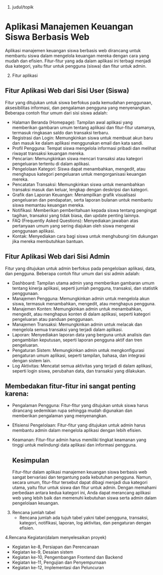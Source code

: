 1. judul/topik
# Aplikasi Manajemen Keuangan Siswa Berbasis Web
Aplikasi manajemen keuangan siswa berbasis web dirancang untuk membantu siswa dalam mengelola keuangan mereka dengan cara yang mudah dan efisien. Fitur-fitur yang ada dalam aplikasi ini terbagi menjadi dua kategori, yaitu fitur untuk pengguna (siswa) dan fitur untuk admin.

2. Fitur aplikasi
## Fitur Aplikasi Web dari Sisi User (Siswa)
Fitur yang ditujukan untuk siswa berfokus pada kemudahan penggunaan, aksesibilitas informasi, dan pengalaman pengguna yang menyenangkan. Beberapa contoh fitur umum dari sisi siswa adalah:

- Halaman Beranda (Homepage): Tampilan awal aplikasi yang memberikan gambaran umum tentang aplikasi dan fitur-fitur utamanya, termasuk ringkasan saldo dan transaksi terbaru.
- Registrasi dan Login: Memungkinkan siswa untuk membuat akun baru dan masuk ke dalam aplikasi menggunakan email dan kata sandi.
- Profil Pengguna: Tempat siswa mengelola informasi pribadi dan melihat riwayat transaksi keuangan mereka.
- Pencarian: Memungkinkan siswa mencari transaksi atau kategori pengeluaran tertentu di dalam aplikasi.
- Pengelolaan Kategori: Siswa dapat menambahkan, mengedit, atau menghapus kategori pengeluaran untuk mengorganisasi keuangan mereka.
- Pencatatan Transaksi: Memungkinkan siswa untuk menambahkan transaksi masuk dan keluar, lengkap dengan deskripsi dan kategori.
- Grafik dan Laporan Keuangan: Menampilkan grafik visualisasi pengeluaran dan pendapatan, serta laporan bulanan untuk membantu siswa memantau keuangan mereka.
- Notifikasi: Memberikan pemberitahuan kepada siswa tentang pengingat tagihan, transaksi yang tidak biasa, dan update penting lainnya.
- FAQ (Frequently Asked Questions): Menyediakan jawaban atas pertanyaan umum yang sering diajukan oleh siswa mengenai penggunaan aplikasi.
- Kontak: Menyediakan cara bagi siswa untuk menghubungi tim dukungan jika mereka membutuhkan bantuan.

## Fitur Aplikasi Web dari Sisi Admin
Fitur yang ditujukan untuk admin berfokus pada pengelolaan aplikasi, data, dan pengguna. Beberapa contoh fitur umum dari sisi admin adalah:

- Dashboard: Tampilan utama admin yang memberikan gambaran umum tentang kinerja aplikasi, seperti jumlah pengguna, transaksi, dan statistik penggunaan.
- Manajemen Pengguna: Memungkinkan admin untuk mengelola akun siswa, termasuk menambahkan, mengedit, atau menghapus pengguna.
- Manajemen Konten: Memungkinkan admin untuk menambahkan, mengedit, atau menghapus konten di dalam aplikasi, seperti kategori pengeluaran atau panduan penggunaan.
- Manajemen Transaksi: Memungkinkan admin untuk melacak dan mengelola semua transaksi yang terjadi dalam aplikasi.
- Laporan: Menyediakan laporan data yang berguna untuk analisis dan pengambilan keputusan, seperti laporan pengguna aktif dan tren pengeluaran.
- Pengaturan Sistem: Memungkinkan admin untuk mengkonfigurasi pengaturan umum aplikasi, seperti tampilan, bahasa, dan integrasi dengan sistem lain.
- Log Aktivitas: Mencatat semua aktivitas yang terjadi di dalam aplikasi, seperti login siswa, perubahan data, dan transaksi yang dilakukan.

## Membedakan fitur-fitur ini sangat penting karena:

- Pengalaman Pengguna: Fitur-fitur yang ditujukan untuk siswa harus dirancang sedemikian rupa sehingga mudah digunakan dan memberikan pengalaman yang menyenangkan.
- Efisiensi Pengelolaan: Fitur-fitur yang ditujukan untuk admin harus membantu admin dalam mengelola aplikasi dengan lebih efisien.
- Keamanan: Fitur-fitur admin harus memiliki tingkat keamanan yang tinggi untuk melindungi data aplikasi dan informasi pengguna.

  ## Kesimpulan
  Fitur-fitur dalam aplikasi manajemen keuangan siswa berbasis web sangat bervariasi dan tergantung pada kebutuhan pengguna. Namun, secara umum, fitur-fitur tersebut dapat dibagi menjadi dua kategori utama, yaitu fitur untuk siswa dan fitur untuk admin. Dengan memahami perbedaan antara kedua kategori ini, Anda dapat merancang aplikasi web yang lebih baik dan memenuhi kebutuhan siswa serta admin dalam pengelolaan keuangan.
  
3. Rencana jumlah tabel
   - Rencana jumlah ada tujuh tabel yakni tabel pengguna, transaksi, kategori, notifikasi, laporan, log aktivitas, dan pengaturan dengan efisien.

4.Rencana Kegiatan(dalam menyelesaikan proyek)
- Kegiatan ke-8, Persiapan dan Perencanaan
- Kegiatan ke-9, Desaian sistem
- Kegiatan ke-10, Pengembangan Frontend dan Backend
- Kegiatan ke-11, Pengujian dan Penyempurnaan
- Kegiatan ke-12, Implementasi dan Peluncuran
